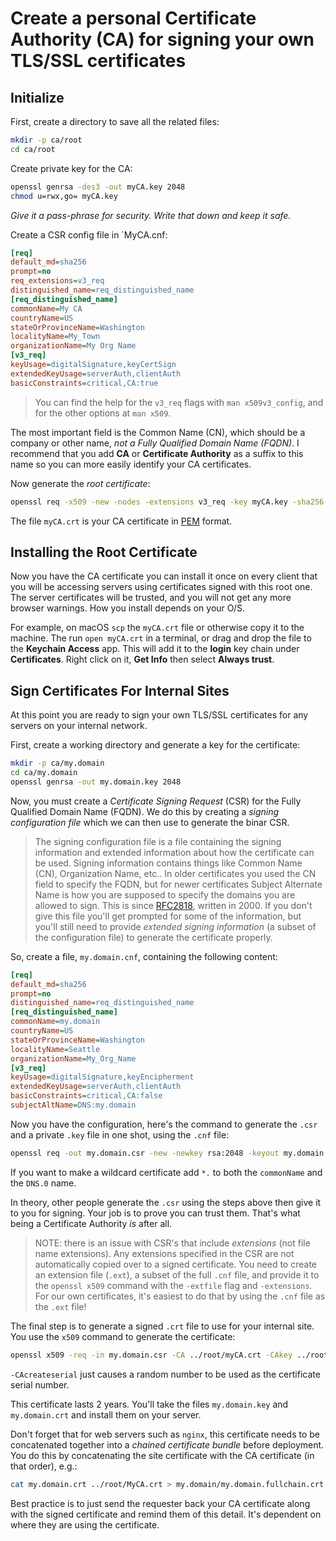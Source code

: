 # Create a personal Certificate Authority (CA) for signing your own TLS/SSL certificates

## Initialize

First, create a directory to save all the related files:

```sh
mkdir -p ca/root
cd ca/root
```

Create private key for the CA:

```sh
openssl genrsa -des3 -out myCA.key 2048
chmod u=rwx,go= myCA.key
```

*Give it a pass-phrase for security. Write that down and keep it safe.*

Create a CSR config file in `MyCA.cnf:

```ini
[req]
default_md=sha256
prompt=no
req_extensions=v3_req
distinguished_name=req_distinguished_name
[req_distinguished_name]
commonName=My CA
countryName=US
stateOrProvinceName=Washington
localityName=My_Town
organizationName=My Org Name
[v3_req]
keyUsage=digitalSignature,keyCertSign
extendedKeyUsage=serverAuth,clientAuth
basicConstraints=critical,CA:true
```

> You can find the help for the `v3_req` flags with `man x509v3_config`, and for the other options at `man x509`.

The most important field is the Common Name (CN), which should be a company or other name, *not a Fully Qualified Domain Name (FQDN)*.  I recommend that you add **CA** or **Certificate Authority** as a suffix to this name so you can more easily identify your CA certificates.

Now generate the *root certificate*:

```sh
openssl req -x509 -new -nodes -extensions v3_req -key myCA.key -sha256 -days 1825 -config MyCA.cnf -out myCA.crt
```

The file `myCA.crt` is your CA certificate in [PEM](https://en.wikipedia.org/wiki/Privacy-Enhanced_Mail) format.

## Installing the Root Certificate

Now you have the CA certificate you can install it once on every client that you will be accessing servers using certificates signed with this root one.  The server certificates will be trusted, and you will not get any more browser warnings. How you install depends on your O/S.

For example, on macOS `scp` the `myCA.crt` file or otherwise copy it to the machine. The run `open myCA.crt` in a terminal, or drag and drop the file to the **Keychain Access** app. This will add it to the **login** key chain under **Certificates**.  Right click on it, **Get Info** then select **Always trust**.

## Sign Certificates For Internal Sites

At this point you are ready to sign your own TLS/SSL certificates for any servers on your internal network.

First, create a working directory and generate a key for the certificate:

```sh
mkdir -p ca/my.domain
cd ca/my.domain
openssl genrsa -out my.domain.key 2048
```

Now, you must create a *Certificate Signing Request* (CSR) for the Fully Qualified Domain Name (FQDN). We do this by creating a *signing configuration file* which we can then use to generate the binar CSR.

> The signing configuration file is a file containing the signing information and extended information about how the certificate can be used.  Signing information contains things like Common Name (CN), Organization Name, etc.. In older certificates you used the CN field to specify the FQDN, but for newer certificates Subject Alternate Name is how you are supposed to specify the domains you are allowed to sign.  This is since [RFC2818](https://tools.ietf.org/html/rfc2818), written in 2000.  If you don't give this file you'll get prompted for some of the information, but you'll still need to provide *extended signing information* (a subset of the configuration file) to generate the certificate properly.

So, create a file, `my.domain.cnf`, containing the following content:

```ini
[req]
default_md=sha256
prompt=no
distinguished_name=req_distinguished_name
[req_distinguished_name]
commonName=my.domain
countryName=US
stateOrProvinceName=Washington
localityName=Seattle
organizationName=My_Org_Name
[v3_req]
keyUsage=digitalSignature,keyEncipherment
extendedKeyUsage=serverAuth,clientAuth
basicConstraints=critical,CA:false
subjectAltName=DNS:my.domain
```

Now you have the configuration, here's the command to generate the `.csr` and a private `.key` file in one shot, using the `.cnf` file:

```sh
openssl req -out my.domain.csr -new -newkey rsa:2048 -keyout my.domain.key -nodes -config my.domain.cnf -extensions v3_req
```

If you want to make a wildcard certificate add `*.` to both the `commonName` and the `DNS.0` name.

In theory, other people generate the `.csr` using the steps above then give it to you for signing. Your job is to prove you can trust them.  That's what being a Certificate Authority *is* after all.

> NOTE: there is an issue with CSR's that include *extensions* (not file name extensions). Any extensions specified in the CSR are not automatically copied over to a signed certificate. You need to create an extension file (`.ext`), a subset of the full `.cnf` file, and provide it to the `openssl x509` command with the `-extfile` flag and `-extensions`. For our own certificates, it's easiest to do that by using the `.cnf` file as the `.ext` file!

The final step is to generate a signed `.crt` file to use for your internal site. You use the `x509` command to generate the certificate:

```sh
openssl x509 -req -in my.domain.csr -CA ../root/myCA.crt -CAkey ../root/myCA.key -CAcreateserial -out my.domain.crt -days 730 -sha256 -extfile my.domain.cnf -extensions v3_req
```

`-CAcreateserial` just causes a random number to be used as the certificate serial number.

This certificate lasts 2 years. You'll take the files `my.domain.key` and `my.domain.crt` and install them on your server.

Don't forget that for web servers such as `nginx`, this certificate needs to be concatenated together into a _chained certificate bundle_ before deployment. You do this by concatenating the site certificate with the CA certificate (in that order), e.g.:

```sh
cat my.domain.crt ../root/MyCA.crt > my.domain/my.domain.fullchain.crt
```

Best practice is to just send the requester back your CA certificate along with the signed certificate and remind them of this detail.  It's dependent on where they are using the certificate.
